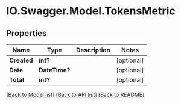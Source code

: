 # IO.Swagger.Model.TokensMetric
## Properties

Name | Type | Description | Notes
------------ | ------------- | ------------- | -------------
**Created** | **int?** |  | [optional] 
**Date** | **DateTime?** |  | [optional] 
**Total** | **int?** |  | [optional] 

[[Back to Model list]](../README.md#documentation-for-models) [[Back to API list]](../README.md#documentation-for-api-endpoints) [[Back to README]](../README.md)

